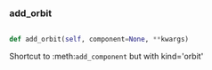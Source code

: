### add\_orbit
```py

def add_orbit(self, component=None, **kwargs)

```



Shortcut to :meth:`add_component` but with kind='orbit'

